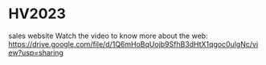 # HV2023
sales website
Watch the video to know more about the web: 
https://drive.google.com/file/d/1Q6mHoBqUojb9SfhB3dHtX1qgoc0ulgNc/view?usp=sharing
